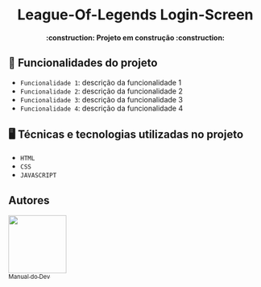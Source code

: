 <h1 align="center"> League-Of-Legends Login-Screen </h1>
<h4 align="center"> 
    :construction:  Projeto em construção  :construction:
</h4>

## :hammer: Funcionalidades do projeto

- `Funcionalidade 1`: descrição da funcionalidade 1
- `Funcionalidade 2`: descrição da funcionalidade 2
- `Funcionalidade 3`: descrição da funcionalidade 3
- `Funcionalidade 4`: descrição da funcionalidade 4

## :desktop_computer: Técnicas e tecnologias utilizadas no projeto

- `HTML`
- `CSS`
- `JAVASCRIPT`

## Autores

[<img src="https://avatars.githubusercontent.com/u/107039902?s=200&v=4" width=115><br><sub>Manual do Dev</sub>](https://github.com/manualdodev) 
